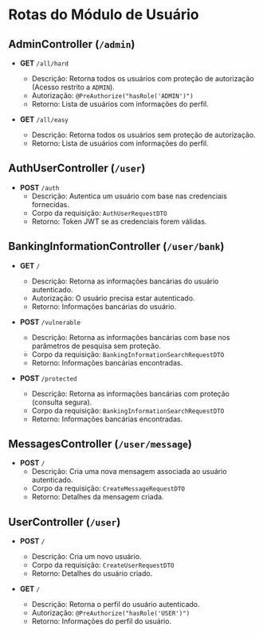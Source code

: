 # Rotas do Módulo de Usuário

## AdminController (`/admin`)

- **GET** `/all/hard`
  - Descrição: Retorna todos os usuários com proteção de autorização (Acesso restrito a `ADMIN`).
  - Autorização: `@PreAuthorize("hasRole('ADMIN')")`
  - Retorno: Lista de usuários com informações do perfil.

- **GET** `/all/easy`
  - Descrição: Retorna todos os usuários sem proteção de autorização.
  - Retorno: Lista de usuários com informações do perfil.

## AuthUserController (`/user`)

- **POST** `/auth`
  - Descrição: Autentica um usuário com base nas credenciais fornecidas.
  - Corpo da requisição: `AuthUserRequestDTO`
  - Retorno: Token JWT se as credenciais forem válidas.

## BankingInformationController (`/user/bank`)

- **GET** `/`
  - Descrição: Retorna as informações bancárias do usuário autenticado.
  - Autorização: O usuário precisa estar autenticado.
  - Retorno: Informações bancárias do usuário.

- **POST** `/vulnerable`
  - Descrição: Retorna as informações bancárias com base nos parâmetros de pesquisa sem proteção.
  - Corpo da requisição: `BankingInformationSearchRequestDTO`
  - Retorno: Informações bancárias encontradas.

- **POST** `/protected`
  - Descrição: Retorna as informações bancárias com proteção (consulta segura).
  - Corpo da requisição: `BankingInformationSearchRequestDTO`
  - Retorno: Informações bancárias encontradas.

## MessagesController (`/user/message`)

- **POST** `/`
  - Descrição: Cria uma nova mensagem associada ao usuário autenticado.
  - Corpo da requisição: `CreateMessageRequestDTO`
  - Retorno: Detalhes da mensagem criada.

## UserController (`/user`)

- **POST** `/`
  - Descrição: Cria um novo usuário.
  - Corpo da requisição: `CreateUserRequestDTO`
  - Retorno: Detalhes do usuário criado.

- **GET** `/`
  - Descrição: Retorna o perfil do usuário autenticado.
  - Autorização: `@PreAuthorize("hasRole('USER')")`
  - Retorno: Informações do perfil do usuário.
